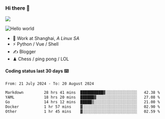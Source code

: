 ### Hi there 👋
![](https://komarev.com/ghpvc/?username=Xuhandsome)


<img src="https://github-readme-stats.vercel.app/api?username=XuHandsome&show_icons=true&theme=merko" alt="Hello world">

<br/>

- 🍻  Work at Shanghai, _A Linux SA_
- ⚡  Python / Vue / Shell
- ✍️  Blogger
- ♟  Chess / ping pong / LOL

#### Coding status last 30 days ⌨️

<!--START_SECTION:waka-->

```txt
From: 21 July 2024 - To: 20 August 2024

Markdown         28 hrs 41 mins  ██████████▓░░░░░░░░░░░░░░   42.38 %
YAML             18 hrs 20 mins  ██████▓░░░░░░░░░░░░░░░░░░   27.08 %
Go               14 hrs 12 mins  █████▒░░░░░░░░░░░░░░░░░░░   21.00 %
Docker           1 hr 57 mins    ▓░░░░░░░░░░░░░░░░░░░░░░░░   02.90 %
Other            1 hr 45 mins    ▓░░░░░░░░░░░░░░░░░░░░░░░░   02.59 %
```

<!--END_SECTION:waka-->
